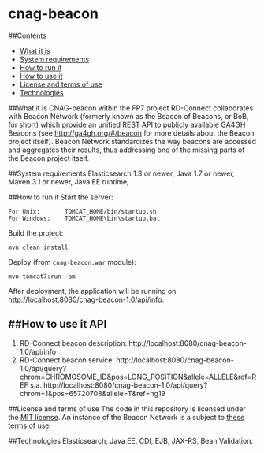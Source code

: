 # cnag-beacon

##Contents

* [What it is](#what-it-is)
* [System requirements](#system-requirements)
* [How to run it](#how-to-run-it)
* [How to use it](#how-to-use-it)
* [License and terms of use](#license-and-terms-of-use)
* [Technologies](#technologies)

##What it is
CNAG-beacon within the FP7 project RD-Connect collaborates with Beacon Network (formerly known as the Beacon of Beacons, or BoB, for short) which provide an unified REST API to publicly available GA4GH Beacons (see <http://ga4gh.org/#/beacon> for more details about the Beacon project itself). Beacon Network standardizes the way beacons are accessed and aggregates their results, thus addressing one of the missing parts of the Beacon project itself. 

##System requirements
Elasticsearch 1.3 or newer, Java 1.7 or newer, Maven 3.1 or newer, Java EE runtime, 

##How to run it
Start the server:

    For Unix:       TOMCAT_HOME/bin/startup.sh 
    For Windows:    TOMCAT_HOME\bin\startup.bat 

Build the project:

    mvn clean install

Deploy (from `cnag-beacon.war` module):

    mvn tomcat7:run -am

After deployment, the application will be running on <http://localhost:8080/cnag-beacon-1.0/api/info>.


##How to use it
API
-----------------

1. RD-Connect beacon description: http://localhost:8080/cnag-beacon-1.0/api/info
2. RD-Connect beacon service:     http://localhost:8080/cnag-beacon-1.0/api/query?chrom=CHROMOSOME_ID&pos=LONG_POSITION&allele=ALLELE&ref=REF s.a. http://localhost:8080/cnag-beacon-1.0/api/query?chrom=1&pos=65720708&allele=T&ref=hg19

##License and terms of use
The code in this repository is licensed under the [MIT license](http://opensource.org/licenses/MIT). An instance of the Beacon Network is a subject to [these terms of use](http://beacon-network.org/#/terms).

##Technologies
Elasticsearch, Java EE. CDI, EJB, JAX-RS, Bean Validation.